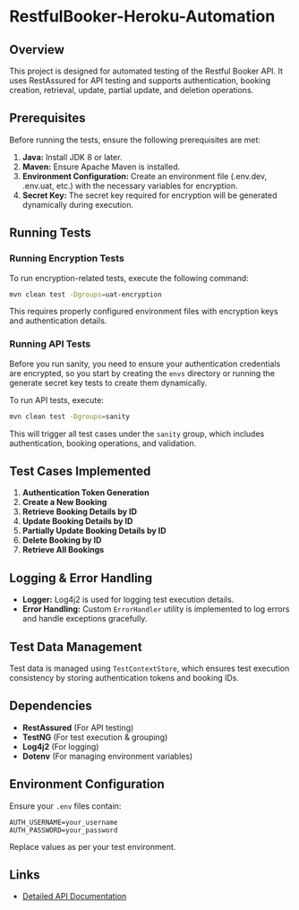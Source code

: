 # RestfulBooker-Heroku-Automation

## Overview
This project is designed for automated testing of the Restful Booker API. It uses RestAssured for API testing and supports authentication, booking creation, retrieval, update, partial update, and deletion operations.

## Prerequisites
Before running the tests, ensure the following prerequisites are met:

1. **Java:** Install JDK 8 or later.
2. **Maven:** Ensure Apache Maven is installed.
3. **Environment Configuration:** Create an environment file (.env.dev, .env.uat, etc.) with the necessary variables for encryption.
4. **Secret Key:** The secret key required for encryption will be generated dynamically during execution.

## Running Tests

### Running Encryption Tests
To run encryption-related tests, execute the following command:
```sh
mvn clean test -Dgroups=uat-encryption
```
This requires properly configured environment files with encryption keys and authentication details.

### Running API Tests
Before you run sanity, you need to ensure your authentication credentials are encrypted, so you start by creating the `envs` directory or running the generate secret key tests to create them dynamically.

To run API tests, execute:
```sh
mvn clean test -Dgroups=sanity
```
This will trigger all test cases under the `sanity` group, which includes authentication, booking operations, and validation.

## Test Cases Implemented
1. **Authentication Token Generation**
2. **Create a New Booking**
3. **Retrieve Booking Details by ID**
4. **Update Booking Details by ID**
5. **Partially Update Booking Details by ID**
6. **Delete Booking by ID**
7. **Retrieve All Bookings**

## Logging & Error Handling
- **Logger:** Log4j2 is used for logging test execution details.
- **Error Handling:** Custom `ErrorHandler` utility is implemented to log errors and handle exceptions gracefully.

## Test Data Management
Test data is managed using `TestContextStore`, which ensures test execution consistency by storing authentication tokens and booking IDs.

## Dependencies
- **RestAssured** (For API testing)
- **TestNG** (For test execution & grouping)
- **Log4j2** (For logging)
- **Dotenv** (For managing environment variables)

## Environment Configuration
Ensure your `.env` files contain:
```
AUTH_USERNAME=your_username
AUTH_PASSWORD=your_password
```
Replace values as per your test environment.

## Links
- [Detailed API Documentation](https://restful-booker.herokuapp.com/apidoc/index.html)

